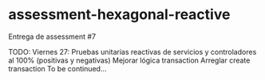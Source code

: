 # assessment-hexagonal-reactive
Entrega de assessment #7

TODO: Viernes 27:
Pruebas unitarias reactivas de servicios y controladores al 100% (positivas y negativas)
Mejorar lógica transaction
Arreglar create transaction
To be continued...